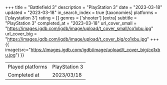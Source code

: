 +++
title = "Battlefield 3"
description = "PlayStation 3"
date = "2023-03-18"
updated = "2023-03-18"
in_search_index = true
[taxonomies]
platforms = ['playstation 3']
rating = []
genres = ['shooter']
[extra]
subtitle = "PlayStation 3"
completed_at = "2023-03-18"
url_cover_small = "https://images.igdb.com/igdb/image/upload/t_cover_small/co1xbu.jpg"
url_cover_big = "https://images.igdb.com/igdb/image/upload/t_cover_big/co1xbu.jpg"
+++
{{ image(src="https://images.igdb.com/igdb/image/upload/t_cover_big/co1xbu.jpg") }}

|              |            |
| ------------ | ---------- |
| Played platforms    | PlayStation 3 |
| Completed at | 2023/03/18 |


